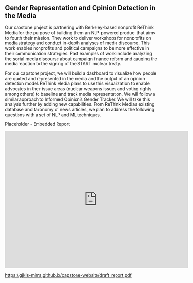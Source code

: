 ## Gender Representation and Opinion Detection in the Media

Our capstone project is partnering with Berkeley-based nonprofit ReThink Media for the purpose of building them an NLP-powered product that aims to fourth their mission. They work to deliver workshops for nonprofits on media strategy and conduct in-depth analyses of media discourse. This work enables nonprofits and political campaigns to be more effective in their communication strategies. Past examples of work include analyzing the social media discourse about campaign finance reform and gauging the media reaction to the signing of the START nuclear treaty.

For our capstone project, we will build a dashboard to visualize how people are quoted and represented in the media and the output of an opinion detection model. ReThink Media plans to use this visualization to enable advocates in their issue areas (nuclear weapons issues and voting rights among others) to baseline and track media representation. We will follow a similar approach to Informed Opinion’s Gender Tracker. We will take this analysis further by adding new capabilities. From ReThink Media’s existing database and taxonomy of news articles, we plan to address the following questions with a set of NLP and ML techniques.

Placeholder - Embedded Report
<iframe width="600" height="450" src="https://datastudio.google.com/embed/reporting/6c8de2a0-9bef-47b8-aca5-068c7ce22401/page/LcjkB" frameborder="0" style="border:0" allowfullscreen></iframe>

https://gjkls-mims.github.io/capstone-website/draft_report.pdf
